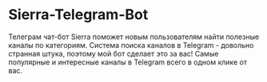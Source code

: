 # Sierra-Telegram-Bot
Телеграм чат-бот Sierra поможет новым пользователям найти полезные каналы по категориям. Система поиска каналов в Telegram - довольно странная штука, поэтому мой бот сделает это за вас! Самые популярные и интересные каналы в Telegram всего в одном клике от вас. 
